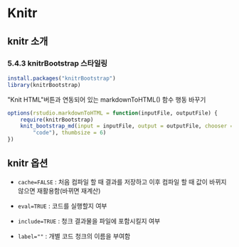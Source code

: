 Knitr
====================================================

## knitr 소개

### 5.4.3 knitrBootstrap 스타일링


```r
install.packages("knitrBootstrap")
library(knitrBootstrap)
```


"Knit HTML"버튼과 연동되어 있는  markdownToHTML() 함수 행동 바꾸기

```r
options(rstudio.markdownToHTML = function(inputFile, outputFile) {
    require(knitrBootstrap)
    knit_bootstrap_md(input = inputFile, output = outputFile, chooser = c("boot", 
        "code"), thumbsize = 6)
})
```


## knitr 옵션

- `cache=FALSE` : 처음 컴파일 할 때 결과를 저장하고 이후 컴파일 할 때 값이 바뀌지 않으면 재활용함(바뀌면 재계산)

- `eval=TRUE` : 코드를 실행할지 여부

- `include=TRUE` : 청크 결과물을 파일에 포함시킬지 여부

- `label=""` : 개별 코드 청크의 이름을 부여함

